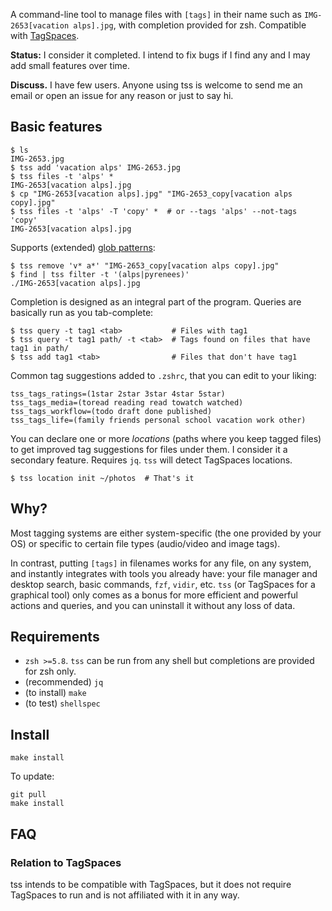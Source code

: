 A command-line tool to manage files with `[tags]` in their name such as `IMG-2653[vacation alps].jpg`, with completion provided for zsh. Compatible with [TagSpaces](https://www.tagspaces.org/).

**Status:** I consider it completed. I intend to fix bugs if I find any and I may add small features over time.

**Discuss.** I have few users. Anyone using tss is welcome to send me an email or open an issue for any reason or just to say hi.

## Basic features

```shell
$ ls
IMG-2653.jpg
$ tss add 'vacation alps' IMG-2653.jpg
$ tss files -t 'alps' *
IMG-2653[vacation alps].jpg
$ cp "IMG-2653[vacation alps].jpg" "IMG-2653_copy[vacation alps copy].jpg"
$ tss files -t 'alps' -T 'copy' *  # or --tags 'alps' --not-tags 'copy'
IMG-2653[vacation alps].jpg
```

Supports (extended) [glob patterns](https://zsh.sourceforge.io/Doc/Release/Expansion.html#Glob-Operators):
```shell
$ tss remove 'v* a*' "IMG-2653_copy[vacation alps copy].jpg"
$ find | tss filter -t '(alps|pyrenees)'
./IMG-2653[vacation alps].jpg
```

Completion is designed as an integral part of the program. Queries are basically run as you tab-complete:
```shell
$ tss query -t tag1 <tab>           # Files with tag1
$ tss query -t tag1 path/ -t <tab>  # Tags found on files that have tag1 in path/
$ tss add tag1 <tab>                # Files that don't have tag1
```

Common tag suggestions added to `.zshrc`, that you can edit to your liking:
```shell
tss_tags_ratings=(1star 2star 3star 4star 5star)
tss_tags_media=(toread reading read towatch watched)
tss_tags_workflow=(todo draft done published)
tss_tags_life=(family friends personal school vacation work other)
```

You can declare one or more *locations* (paths where you keep tagged files) to get improved tag suggestions for files under them. I consider it a secondary feature. Requires `jq`. `tss` will detect TagSpaces locations.
```shell
$ tss location init ~/photos  # That's it
```

## Why?

Most tagging systems are either system-specific (the one provided by your OS) or specific to certain file types (audio/video and image tags).

In contrast, putting `[tags]` in filenames works for any file, on any system, and instantly integrates with tools you already have: your file manager and desktop search, basic commands, `fzf`, `vidir`, etc. `tss` (or TagSpaces for a graphical tool) only comes as a bonus for more efficient and powerful actions and queries, and you can uninstall it without any loss of data.

## Requirements

- `zsh >=5.8`. `tss` can be run from any shell but completions are provided for zsh only.
- (recommended) `jq`
- (to install) `make`
- (to test) `shellspec`

## Install

```shell
make install
```

To update:

```shell
git pull
make install
```

## FAQ
### Relation to TagSpaces

tss intends to be compatible with TagSpaces, but it does not require TagSpaces to run and is not affiliated with it in any way.

